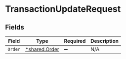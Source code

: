 # TransactionUpdateRequest


## Fields

| Field                                                | Type                                                 | Required                                             | Description                                          |
| ---------------------------------------------------- | ---------------------------------------------------- | ---------------------------------------------------- | ---------------------------------------------------- |
| `Order`                                              | [*shared.Order](../../../pkg/models/shared/order.md) | :heavy_minus_sign:                                   | N/A                                                  |